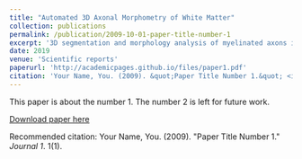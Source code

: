 ```yaml
---
title: "Automated 3D Axonal Morphometry of White Matter"
collection: publications
permalink: /publication/2009-10-01-paper-title-number-1
excerpt: '3D segmentation and morphology analysis of myelinated axons in the white matter'
date: 2019
venue: 'Scientific reports'
paperurl: 'http://academicpages.github.io/files/paper1.pdf'
citation: 'Your Name, You. (2009). &quot;Paper Title Number 1.&quot; <i>Journal 1</i>. 1(1).'
---
```

This paper is about the number 1. The number 2 is left for future work.

[Download paper here](http://academicpages.github.io/files/paper1.pdf)

Recommended citation: Your Name, You. (2009). "Paper Title Number 1." <i>Journal 1</i>. 1(1).